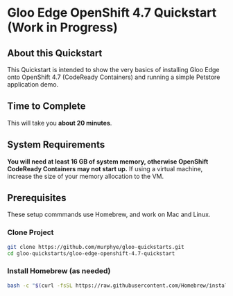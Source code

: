 # Gloo Edge OpenShift 4.7 Quickstart (Work in Progress)

## About this Quickstart

This Quickstart is intended to show the very basics of installing Gloo Edge onto OpenShift 4.7 (CodeReady Containers) and running a simple Petstore application demo.

## Time to Complete

This will take you **about 20 minutes**.

## System Requirements

**You will need at least 16 GB of system memory, otherwise OpenShift CodeReady Containers may not start up.** If using a virtual machine, increase the size of your memory allocation to the VM.

## Prerequisites

These setup commmands use Homebrew, and work on Mac and Linux.

### Clone Project

```bash
git clone https://github.com/murphye/gloo-quickstarts.git
cd gloo-quickstarts/gloo-edge-openshift-4.7-quickstart
```

### Install Homebrew (as needed)
```bash
bash -c "$(curl -fsSL https://raw.githubusercontent.com/Homebrew/install/HEAD/install.sh)"
```





